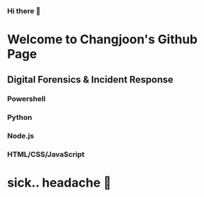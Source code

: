 ### Hi there 👋

# Welcome to Changjoon's Github Page

## Digital Forensics & Incident Response

### Powershell
### Python
### Node.js
### HTML/CSS/JavaScript

# sick.. headache 🥲